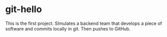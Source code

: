 # git-hello
This is the first project. SImulates a backend team that develops a piece of software and commits locally in git. Then pushes to GitHub.
